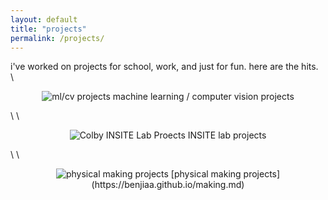 ```yaml
---
layout: default
title: "projects"
permalink: /projects/
---
```


i've worked on projects for school, work, and just for fun. here are the hits.
\
\

<p align="center">
  <img src="../assets/ml-cv-projects.png" alt="ml/cv projects"/>
  machine learning / computer vision projects
</p>
\
\
<p align="center">
  <img src="../assets/insite-logo.png" alt="Colby INSITE Lab Proects"/>
  INSITE lab projects
</p>
\
\
<p align="center">
  <img src="../assets/maker-projects.png" alt="physical making projects"/>
  [physical making projects](https://benjiaa.github.io/making.md)
</p>

